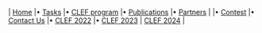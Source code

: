 | [Home](https://www.joker-project.com/2025/) |• [Tasks](https://www.joker-project.com/2025/tasks) |• [CLEF&nbsp;program](program) |• [Publications](https://www.joker-project.com/2025/publication) |• [Partners](partners) |
|• [Contest](contest) |• [Contact&nbsp;Us](contact) |• [CLEF&nbsp;2022](https://www.joker-project.com/clef-2022/EN/project) |• [CLEF&nbsp;2023](https://www.joker-project.com/clef-2023/) | [CLEF&nbsp;2024](https://www.joker-project.com/clef-2024/) |
